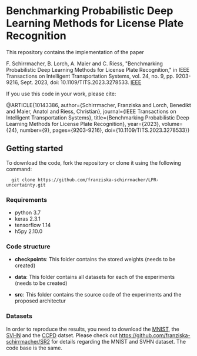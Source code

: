 # Benchmarking Probabilistic Deep Learning Methods for License Plate Recognition

This repository contains the implementation of the paper

F. Schirrmacher, B. Lorch, A. Maier and C. Riess, "Benchmarking Probabilistic Deep Learning Methods for License Plate Recognition," in IEEE Transactions on Intelligent Transportation Systems, vol. 24, no. 9, pp. 9203-9216, Sept. 2023, doi: 10.1109/TITS.2023.3278533. [IEEE]([https://ieeexplore.ieee.org/abstract/document/9191253](https://ieeexplore.ieee.org/abstract/document/10143386)) 

If you use this code in your work, please cite:

@ARTICLE{10143386,
  author={Schirrmacher, Franziska and Lorch, Benedikt and Maier, Anatol and Riess, Christian},
  journal={IEEE Transactions on Intelligent Transportation Systems}, 
  title={Benchmarking Probabilistic Deep Learning Methods for License Plate Recognition}, 
  year={2023},
  volume={24},
  number={9},
  pages={9203-9216},
  doi={10.1109/TITS.2023.3278533}}


## Getting started

To download the code, fork the repository or clone it using the following command:

```
  git clone https://github.com/franziska-schirrmacher/LPR-uncertainty.git
```

### Requirements

- python 3.7
- keras 2.3.1
- tensorflow 1.14
- h5py 2.10.0

### Code structure

- **checkpoints**: This folder contains the stored weights (needs to be created)

- **data**: This folder contains all datasets for each of the experiments (needs to be created)

- **src**: This folder contains the source code of the experiments and the proposed architectur



### Datasets

In order to reproduce the results, you need to download the [MNIST](http://yann.lecun.com/exdb/mnist/), the [SVHN](http://ufldl.stanford.edu/housenumbers/) and the [CCPD](https://github.com/detectRecog/CCPD) datset.
Please check out https://github.com/franziska-schirrmacher/SR2 for details regarding the MNIST and SVHN dataset. The code base is the same.
